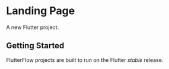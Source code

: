 # Landing Page

A new Flutter project.

## Getting Started

FlutterFlow projects are built to run on the Flutter _stable_ release.
